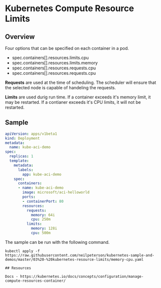 # Kubernetes Compute Resource Limits

## Overview

Four options that can be specified on each container in a pod.

- spec.containers[].resources.limits.cpu
- spec.containers[].resources.limits.memory
- spec.containers[].resources.requests.cpu
- spec.containers[].resources.requests.cpu

**Requests** are used at the time of scheduling. The scheduler will ensure that the selected node is capable of handeling the requests.

**Limits** are used durig run time. If a container exceeds it's memory limit, it may be restarted. If a contianer exceeds it's CPU limits, it will not be restarted.

## Sample

```yaml
apiVersion: apps/v1beta1
kind: Deployment
metadata:
  name: kube-aci-demo
spec:
  replicas: 1
  template:
    metadata:
      labels:
        app: kube-aci-demo
    spec:
      containers:
      - name: kube-aci-demo
        image: microsoft/aci-helloworld
        ports:
        - containerPort: 80
        resources:
          requests:
            memory: 64i
            cpu: 250m
          limits:
            memory: 128i
            cpu: 500m
```

The sample can be run with the following command.

```
kubectl apply -f https://raw.githubusercontent.com/neilpeterson/kubernetes-sample-and-demos/master/03%20-%20kubernetes-resource-limits/memory-cpu.yaml

## Resources

Docs - https://kubernetes.io/docs/concepts/configuration/manage-compute-resources-container/